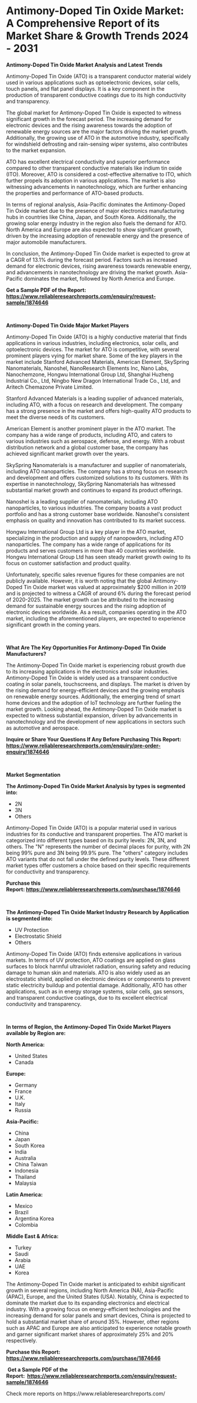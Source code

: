 <p><h1>Antimony-Doped Tin Oxide Market: A Comprehensive Report of its Market Share & Growth Trends 2024 - 2031</h1></p><p><strong>Antimony-Doped Tin Oxide Market Analysis and Latest Trends</strong></p>
<p><p>Antimony-Doped Tin Oxide (ATO) is a transparent conductor material widely used in various applications such as optoelectronic devices, solar cells, touch panels, and flat panel displays. It is a key component in the production of transparent conductive coatings due to its high conductivity and transparency.</p><p>The global market for Antimony-Doped Tin Oxide is expected to witness significant growth in the forecast period. The increasing demand for electronic devices and the rising awareness towards the adoption of renewable energy sources are the major factors driving the market growth. Additionally, the growing use of ATO in the automotive industry, specifically for windshield defrosting and rain-sensing wiper systems, also contributes to the market expansion.</p><p>ATO has excellent electrical conductivity and superior performance compared to other transparent conductive materials like indium tin oxide (ITO). Moreover, ATO is considered a cost-effective alternative to ITO, which further propels its adoption in various applications. The market is also witnessing advancements in nanotechnology, which are further enhancing the properties and performance of ATO-based products.</p><p>In terms of regional analysis, Asia-Pacific dominates the Antimony-Doped Tin Oxide market due to the presence of major electronics manufacturing hubs in countries like China, Japan, and South Korea. Additionally, the growing solar energy industry in the region also fuels the demand for ATO. North America and Europe are also expected to show significant growth, driven by the increasing adoption of renewable energy and the presence of major automobile manufacturers.</p><p>In conclusion, the Antimony-Doped Tin Oxide market is expected to grow at a CAGR of 13.1% during the forecast period. Factors such as increased demand for electronic devices, rising awareness towards renewable energy, and advancements in nanotechnology are driving the market growth. Asia-Pacific dominates the market, followed by North America and Europe.</p></p>
<p><strong>Get a Sample PDF of the Report:&nbsp; <a href="https://www.reliableresearchreports.com/enquiry/request-sample/1874646">https://www.reliableresearchreports.com/enquiry/request-sample/1874646</a></strong></p>
<p>&nbsp;</p>
<p><strong>Antimony-Doped Tin Oxide Major Market Players</strong></p>
<p><p>Antimony-Doped Tin Oxide (ATO) is a highly conductive material that finds applications in various industries, including electronics, solar cells, and optoelectronic devices. The market for ATO is competitive, with several prominent players vying for market share. Some of the key players in the market include Stanford Advanced Materials, American Element, SkySpring Nanomaterials, Nanoshel, NanoResearch Elements Inc, Nano Labs, Nanochemzone, Hongwu International Group Ltd, Shanghai Huzheng Industrial Co., Ltd, Ningbo New Dragon International Trade Co., Ltd, and Aritech Chemazone Private Limited.</p><p>Stanford Advanced Materials is a leading supplier of advanced materials, including ATO, with a focus on research and development. The company has a strong presence in the market and offers high-quality ATO products to meet the diverse needs of its customers.</p><p>American Element is another prominent player in the ATO market. The company has a wide range of products, including ATO, and caters to various industries such as aerospace, defense, and energy. With a robust distribution network and a global customer base, the company has achieved significant market growth over the years.</p><p>SkySpring Nanomaterials is a manufacturer and supplier of nanomaterials, including ATO nanoparticles. The company has a strong focus on research and development and offers customized solutions to its customers. With its expertise in nanotechnology, SkySpring Nanomaterials has witnessed substantial market growth and continues to expand its product offerings.</p><p>Nanoshel is a leading supplier of nanomaterials, including ATO nanoparticles, to various industries. The company boasts a vast product portfolio and has a strong customer base worldwide. Nanoshel's consistent emphasis on quality and innovation has contributed to its market success.</p><p>Hongwu International Group Ltd is a key player in the ATO market, specializing in the production and supply of nanopowders, including ATO nanoparticles. The company has a wide range of applications for its products and serves customers in more than 40 countries worldwide. Hongwu International Group Ltd has seen steady market growth owing to its focus on customer satisfaction and product quality.</p><p>Unfortunately, specific sales revenue figures for these companies are not publicly available. However, it is worth noting that the global Antimony-Doped Tin Oxide market was valued at approximately $200 million in 2019 and is projected to witness a CAGR of around 6% during the forecast period of 2020-2025. The market growth can be attributed to the increasing demand for sustainable energy sources and the rising adoption of electronic devices worldwide. As a result, companies operating in the ATO market, including the aforementioned players, are expected to experience significant growth in the coming years.</p></p>
<p>&nbsp;</p>
<p><strong>What Are The Key Opportunities For Antimony-Doped Tin Oxide Manufacturers?</strong></p>
<p><p>The Antimony-Doped Tin Oxide market is experiencing robust growth due to its increasing applications in the electronics and solar industries. Antimony-Doped Tin Oxide is widely used as a transparent conductive coating in solar panels, touchscreens, and displays. The market is driven by the rising demand for energy-efficient devices and the growing emphasis on renewable energy sources. Additionally, the emerging trend of smart home devices and the adoption of IoT technology are further fueling the market growth. Looking ahead, the Antimony-Doped Tin Oxide market is expected to witness substantial expansion, driven by advancements in nanotechnology and the development of new applications in sectors such as automotive and aerospace.</p></p>
<p><strong>Inquire or Share Your Questions If Any Before Purchasing This Report: <a href="https://www.reliableresearchreports.com/enquiry/pre-order-enquiry/1874646">https://www.reliableresearchreports.com/enquiry/pre-order-enquiry/1874646</a></strong></p>
<p>&nbsp;</p>
<p><strong>Market Segmentation</strong></p>
<p><strong>The Antimony-Doped Tin Oxide Market Analysis by types is segmented into:</strong></p>
<p><ul><li>2N</li><li>3N</li><li>Others</li></ul></p>
<p><p>Antimony-Doped Tin Oxide (ATO) is a popular material used in various industries for its conductive and transparent properties. The ATO market is categorized into different types based on its purity levels: 2N, 3N, and others. The "N" represents the number of decimal places for purity, with 2N being 99% pure and 3N being 99.9% pure. The "others" category includes ATO variants that do not fall under the defined purity levels. These different market types offer customers a choice based on their specific requirements for conductivity and transparency.</p></p>
<p><strong>Purchase this Report:&nbsp;<a href="https://www.reliableresearchreports.com/purchase/1874646">https://www.reliableresearchreports.com/purchase/1874646</a></strong></p>
<p>&nbsp;</p>
<p><strong>The Antimony-Doped Tin Oxide Market Industry Research by Application is segmented into:</strong></p>
<p><ul><li>UV Protection</li><li>Electrostatic Shield</li><li>Others</li></ul></p>
<p><p>Antimony-Doped Tin Oxide (ATO) finds extensive applications in various markets. In terms of UV protection, ATO coatings are applied on glass surfaces to block harmful ultraviolet radiation, ensuring safety and reducing damage to human skin and materials. ATO is also widely used as an electrostatic shield, applied on electronic devices or components to prevent static electricity buildup and potential damage. Additionally, ATO has other applications, such as in energy storage systems, solar cells, gas sensors, and transparent conductive coatings, due to its excellent electrical conductivity and transparency.</p></p>
<p>&nbsp;</p>
<p><strong>In terms of Region, the Antimony-Doped Tin Oxide Market Players available by Region are:</strong></p>
<p>
    <p> <strong> North America: </strong>
        <ul>
            <li>United States</li>
            <li>Canada</li>
        </ul>
        </p> 
    <p> <strong> Europe: </strong>
        <ul>
            <li>Germany</li>
            <li>France</li>
            <li>U.K.</li>
            <li>Italy</li>
            <li>Russia</li>
        </ul>
        </p> 
    <p> <strong> Asia-Pacific: </strong>
        <ul>
            <li>China</li>
            <li>Japan</li>
            <li>South Korea</li>
            <li>India</li>
            <li>Australia</li>
            <li>China Taiwan</li>
            <li>Indonesia</li>
            <li>Thailand</li>
            <li>Malaysia</li>
        </ul>
        </p> 
    <p> <strong> Latin America: </strong>
        <ul>
            <li>Mexico</li>
            <li>Brazil</li>
            <li>Argentina Korea</li>
            <li>Colombia</li>
        </ul>
        </p> 
    <p> <strong> Middle East & Africa: </strong>
        <ul>
            <li>Turkey</li>
            <li>Saudi</li>
            <li>Arabia</li>
            <li>UAE</li>
            <li>Korea</li>
        </ul>
    </p>
    </p>
<p><p>The Antimony-Doped Tin Oxide market is anticipated to exhibit significant growth in several regions, including North America (NA), Asia-Pacific (APAC), Europe, and the United States (USA). Notably, China is expected to dominate the market due to its expanding electronics and electrical industry. With a growing focus on energy-efficient technologies and the increasing demand for solar panels and smart devices, China is projected to hold a substantial market share of around 35%. However, other regions such as APAC and Europe are also anticipated to experience notable growth and garner significant market shares of approximately 25% and 20% respectively.</p></p>
<p><strong>Purchase this Report: <a href="https://www.reliableresearchreports.com/purchase/1874646">https://www.reliableresearchreports.com/purchase/1874646</a></strong></p>
<p>&nbsp;<strong>Get a Sample PDF of the Report:&nbsp;&nbsp;<a href="https://www.reliableresearchreports.com/enquiry/request-sample/1874646">https://www.reliableresearchreports.com/enquiry/request-sample/1874646</a></strong></p>
<p><strong></strong></p>
<p>Check more reports on https://www.reliableresearchreports.com/</p>